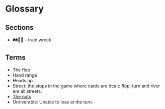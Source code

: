 # Glossary

## Sections

* 🛤🚆💥 - train wreck

## Terms

* The flop
* Hand range
* Heads up
* Street: the stops in the game where cards are dealt: flop, turn and river are all streets.
* [The nuts](https://en.wikipedia.org/wiki/Nut_hand)
* Unriverable: Unable to lose at the turn.
